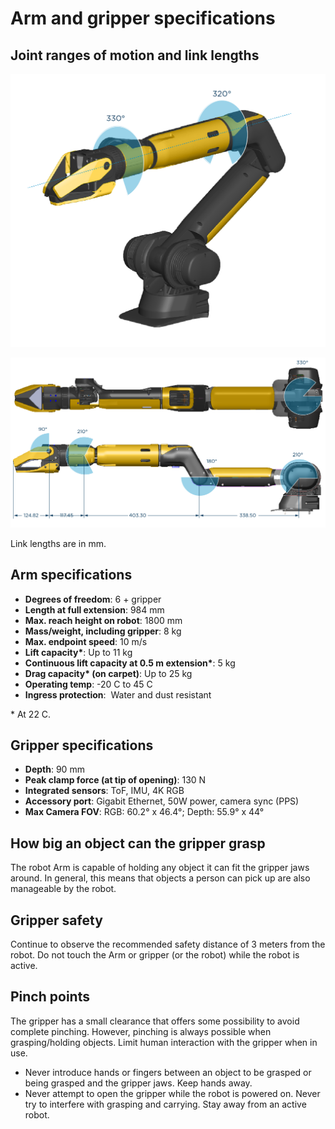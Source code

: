 <!--
Copyright (c) 2023 Boston Dynamics, Inc.  All rights reserved.

Downloading, reproducing, distributing or otherwise using the SDK Software
is subject to the terms and conditions of the Boston Dynamics Software
Development Kit License (20191101-BDSDK-SL).
-->

# Arm and gripper specifications

## Joint ranges of motion and link lengths
![](images/arm-diagrams-03.png)

![](images/arm-diagrams-02.png)

Link lengths are in mm.

## Arm specifications
- **Degrees of freedom**:                            6 + gripper              
- **Length at full extension**:                      984 mm                   
- **Max. reach height on robot**:                    1800 mm                  
- **Mass/weight, including gripper**:                8 kg                     
- **Max. endpoint speed**:                           10 m/s                   
- **Lift capacity\***:                                Up to 11 kg              
- **Continuous lift capacity at 0.5 m extension\***:  5 kg                     
- **Drag capacity\* (on carpet)**:                    Up to 25 kg              
- **Operating temp**:                                -20 C to 45 C            
- **Ingress protection**:                            Water and dust resistant 

\* At 22 C. 

## Gripper specifications
- **Depth**:                                 90 mm                                          
- **Peak clamp force (at tip of opening)**:  130 N                                          
- **Integrated sensors**:                    ToF, IMU, 4K RGB                               
- **Accessory port**:                        Gigabit Ethernet, 50W power, camera sync (PPS) 
- **Max Camera FOV**:                        RGB: 60.2° x 46.4°; Depth: 55.9° x 44°

## How big an object can the gripper grasp
The robot Arm is capable of holding any object it can fit the gripper jaws around. In general, this means that objects a person can pick up are also manageable by the robot. 
 
## Gripper safety
Continue to observe the recommended safety distance of 3 meters from the robot. Do not touch the Arm or gripper (or the robot) while the robot is active. 
 
## Pinch points
The gripper has a small clearance that offers some possibility to avoid complete pinching. However, pinching is always possible when grasping/holding objects. Limit human interaction with the gripper when in use. 
 
* Never introduce hands or fingers between an object to be grasped or being grasped and the gripper jaws. Keep hands away.
* Never attempt to open the gripper while the robot is powered on. Never try to interfere with grasping and carrying. Stay away from an active robot.
